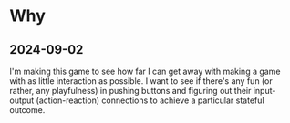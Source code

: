 # Why

## 2024-09-02

I'm making this game to see how far I can get away with making a game with as little interaction as possible. I want to see if there's any fun (or rather, any playfulness) in pushing buttons and figuring out their input-output (action-reaction) connections to achieve a particular stateful outcome.